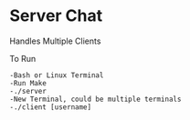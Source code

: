 # Server Chat

Handles Multiple Clients

To Run 

	-Bash or Linux Terminal
	-Run Make
	-./server
	-New Terminal, could be multiple terminals
	-./client [username]
